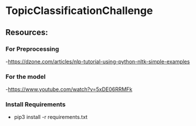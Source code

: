 # TopicClassificationChallenge

## Resources:
### For Preprocessing
-https://dzone.com/articles/nlp-tutorial-using-python-nltk-simple-examples
### For the model
-https://www.youtube.com/watch?v=5xDE06RRMFk
### Install Requirements
- pip3 install -r requirements.txt
